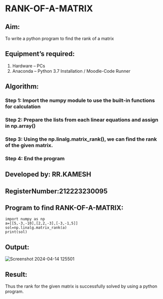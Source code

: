 # RANK-OF-A-MATRIX
## Aim:
To write a python program to find the rank of a matrix
## Equipment’s required:
1. 	Hardware – PCs
2. 	Anaconda – Python 3.7 Installation / Moodle-Code Runner
## Algorithm:
### Step 1: Import the numpy module to use the built-in functions for calculation
### Step 2: Prepare the lists from each linear equations and assign in np.array()
### Step 3: Using the np.linalg.matrix_rank(), we can find the rank of the given matrix.
### Step 4: End the program
## Developed by: RR.KAMESH
## RegisterNumber:212223230095
## Program to find RANK-OF-A-MATRIX:
```
import numpy as np
a=[[5,-3,-10],[2,2,-3],[-3,-1,5]]
sol=np.linalg.matrix_rank(a)
print(sol)
```
## Output:
![Screenshot 2024-04-14 125501](https://github.com/23002027/RANK-OF-A-MATRIX/assets/139752981/ce249314-74ac-41bb-9dd5-344912058522)

## Result:
Thus the rank for the given matrix is successfully solved by  using a python program.

